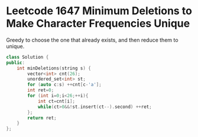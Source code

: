 # Leetcode 1647 Minimum Deletions to Make Character Frequencies Unique

Greedy to choose the one that already exists, and then reduce them to unique.
```cpp
class Solution {
public:
    int minDeletions(string s) {
        vector<int> cnt(26);
        unordered_set<int> st;
        for (auto c:s) ++cnt[c-'a'];
        int ret=0;
        for (int i=0;i<26;++i){
            int ct=cnt[i];
            while(ct>0&&!st.insert(ct--).second) ++ret;
        };
        return ret;
    }
};
```
